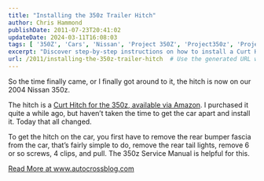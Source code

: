 ```yaml
---
title: "Installing the 350z Trailer Hitch"
author: Chris Hammond
publishDate: 2011-07-23T20:41:02
updateDate: 2024-03-11T16:08:03
tags: [ '350Z', 'Cars', 'Nissan', 'Project 350Z', 'Project350z', 'Project350zcom' ]
excerpt: "Discover step-by-step instructions on how to install a Curt Hitch for a 2004 Nissan 350z on our blog. Easy tips and guidance await you! Visit autocrossblog.com."
url: /2011/installing-the-350z-trailer-hitch  # Use the generated URL with year
---
```

<p>So the time finally came, or I finally got around to it, the hitch is now on our 2004 Nissan 350z.</p>  <p>The hitch is a <a href="https://www.amazon.com/gp/product/B000BROASA?ie=UTF8&tag=chrishammondc-20&linkCode=as2&camp=1789&creative=390957&creativeASIN=B000BROASA" target="_blank">Curt Hitch for the 350z, available via Amazon</a>. I purchased it quite a while ago, but haven’t taken the time to get the car apart and install it. Today that all changed.</p>  <p>To get the hitch on the car, you first have to remove the rear bumper fascia from the car, that’s fairly simple to do, remove the rear tail lights, remove 6 or so screws, 4 clips, and pull. The 350z Service Manual is helpful for this.</p> <a href="https://www.autocrossblog.com/installing-the-350z-trailer-hitch">Read More at www.autocrossblog.com</a>


